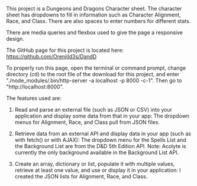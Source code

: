 This project is a Dungeons and Dragons Character sheet. The character sheet has dropdowns to fill in information such as Character Alignment, Race, and Class. There are also spaces to enter numbers for different stats.

There are media queries and flexbox used to give the page a responsive design.

The GitHub page for this project is located here: https://github.com/OrenjiId3s/DandD

To properly run this page, open the terminal or command prompt, change directory (cd) to the root file of the download for this project, and enter "./node_modules/.bin/http-server -a localhost -p 8000 -c-1". Then go to "http://localhost:8000".

The features used are:

1. Read and parse an external file (such as JSON or CSV) into your application and display some data from that in your app: The dropdown menus for Alignment, Race, and Class pull from JSON files.

2. Retrieve data from an external API and display data in your app (such as with fetch() or with AJAX): The dropdown menu for the Spells List and the Background List are from the D&D 5th Edition API. Note: Acolyte is currently the only background available in the Background List API.

3. Create an array, dictionary or list, populate it with multiple values, retrieve at least one value, and use or display it in your application: I created the JSON lists for Alignment, Race, and Class.
